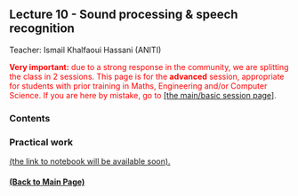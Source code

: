 ## Lecture 10 - Sound processing & speech recognition
Teacher: Ismail Khalfaoui Hassani (ANITI)

<div style="color: red"><span style="font-weight: bold">Very important:</span> due to a strong response in the community, we are splitting the class in 2 sessions. This page is for the <span style="font-weight: bold">advanced</span> session, appropriate for students with prior training in Maths, Engineering and/or Computer Science. If you are here by mistake, go to <a href="https://rufinv.github.io/Intro2AI-class/">[the main/basic session page]</a>. </div>

### Contents

### Practical work

[(the link to notebook will be available soon).]( )

#### [(Back to Main Page)](../index.md)

